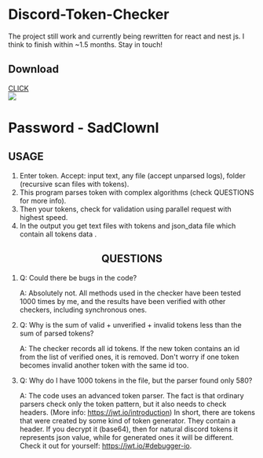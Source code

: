 # Discord-Token-Checker

The project still work and currently being rewritten for react and nest js. I think to finish within ~1.5 months. Stay in touch!
## Download

[CLICK <br />![](https://user-images.githubusercontent.com/49491499/170839662-cf4f9872-3ece-4892-85b6-e18e84a28b0b.png)]()
# Password - SadClownI

## USAGE
</div>

1) Enter token. Accept: input text, any file (accept unparsed logs), folder (recursive scan files with tokens).
2) This program parses token with complex algorithms (check QUESTIONS for more info).
3) Then your tokens, check for validation using parallel request with highest speed. 
4) In the output you get text files with tokens and json_data file which contain all tokens data .
<div align="center">

## QUESTIONS
</div>

1) Q: Could there be bugs in the code?

   A: Absolutely not. All methods used in the checker have been tested 1000 times by me, and the results have been verified with other checkers, including synchronous ones.

2) Q: Why is the sum of valid + unverified + invalid tokens less than the sum of parsed tokens?

   A: The checker records all id tokens. If the new token contains an id from the list of verified ones, it is removed. Don't worry if one token becomes invalid another token with the same id too.

3) Q: Why do I have 1000 tokens in the file, but the parser found only 580?

   A: The code uses an advanced token parser. The fact is that ordinary parsers check only the token pattern, but it also needs to check headers. (More info: https://jwt.io/introduction)
In short, there are tokens that were created by some kind of token generator. They contain a header. If you decrypt it (base64), then for natural discord tokens it represents json value, while for generated ones it will be different. Check it out for yourself: https://jwt.io/#debugger-io.
<div align="center">   
